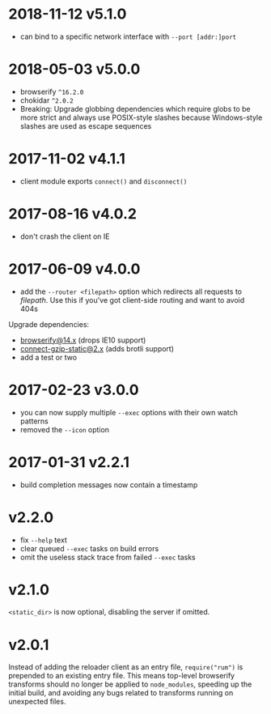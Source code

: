 # 2018-11-12 v5.1.0
- can bind to a specific network interface with `--port [addr:]port`

# 2018-05-03 v5.0.0
- browserify `^16.2.0`
- chokidar `^2.0.2`
- Breaking: Upgrade globbing dependencies which require globs to be more strict and always use POSIX-style slashes because Windows-style slashes are used as escape sequences

# 2017-11-02 v4.1.1
- client module exports `connect()` and `disconnect()`

# 2017-08-16 v4.0.2
- don't crash the client on IE

# 2017-06-09 v4.0.0
- add the `--router <filepath>` option which redirects all requests to *filepath*. Use this if you've got client-side routing and want to avoid 404s

Upgrade dependencies:
- browserify@14.x (drops IE10 support)
- connect-gzip-static@2.x (adds brotli support)
- add a test or two

# 2017-02-23 v3.0.0
- you can now supply multiple `--exec` options with their own watch patterns
- removed the `--icon` option

# 2017-01-31 v2.2.1
- build completion messages now contain a timestamp

# v2.2.0
- fix `--help` text
- clear queued `--exec` tasks on build errors
- omit the useless stack trace from failed `--exec` tasks

# v2.1.0
`<static_dir>` is now optional, disabling the server if omitted.

# v2.0.1
Instead of adding the reloader client as an entry file, `require("rum")` is prepended to an existing entry file. This means top-level browserify transforms should no longer be applied to `node_modules`, speeding up the initial build, and avoiding any bugs related to transforms running on unexpected files.
